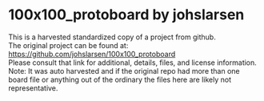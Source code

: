 
# 100x100_protoboard by johslarsen  
This is a harvested standardized copy of a project from github.  
The original project can be found at:  
https://github.com/johslarsen/100x100_protoboard  
Please consult that link for additional, details, files, and license information.  
Note: It was auto harvested and if the original repo had more than one board file or anything out of the ordinary the files here are likely not representative.  
    